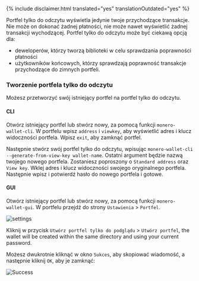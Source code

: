 {% include disclaimer.html translated="yes" translationOutdated="yes" %}

Portfel tylko do odczytu wyświetla jedynie twoje przychodzące transakcje. Nie może on dokonać żadnej płatności, nie może nawet wyświetlić żadnej transakcji wychodzącej. Portfel tylko do odczytu może być ciekawą opcją dla:

* deweloperów, którzy tworzą biblioteki w celu sprawdzania poprawności płatności
* użytkowników końcowych, którzy sprawdzają poprawność transakcje przychodzące do zimnych portfeli.

### Tworzenie portfela tylko do odczytu

Możesz przetworzyć swój istniejący portfel na portfel tylko do odczytu.

#### CLI

Otwórz istniejący portfel lub stwórz nowy, za pomocą funkcji `monero-wallet-cli`. W portfelu wpisz `address` i `viewkey`, aby wyświetlić adres i klucz widoczności portfela. Wpisz `exit`, aby zamknąć portfel.

Następnie stwórz swój portfel tylko do odczytu, wpisując `monero-wallet-cli --generate-from-view-key wallet-name`. Ostatni argument będzie nazwą twojego nowego portfela. Zostaniesz poproszony o `Standard address` oraz `View key`. Wklej adres i klucz widoczności swojego oryginalnego portfela. Następnie wpisz i potwierdź hasło do nowego portfela i gotowe.

#### GUI

Otwórz istniejący portfel lub stwórz nowy, za pomocą funkcji `monero-wallet-gui`. W portfelu przejdź do strony `Ustawienia` > `Portfel`.

![settings](png/view-only/settings.png)

Kliknij w przycisk `Utwórz portfel tylko do podglądu` > `Utwórz portfel`, the wallet will be created within the same directory and using your current password.

Możesz dwukrotnie kliknąć w okno `Sukces`, aby skopiować wiadomość, a następnie kliknij `OK`, aby je zamknąć:

![Success](png/view-only/Success.png)
